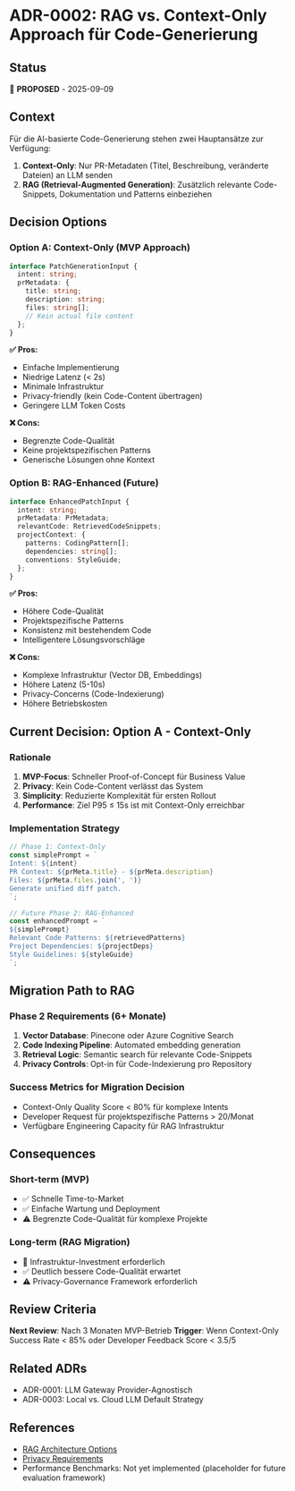 # ADR-0002: RAG vs. Context-Only Approach für Code-Generierung

## Status
🤔 **PROPOSED** - 2025-09-09

## Context
Für die AI-basierte Code-Generierung stehen zwei Hauptansätze zur Verfügung:

1. **Context-Only**: Nur PR-Metadaten (Titel, Beschreibung, veränderte Dateien) an LLM senden
2. **RAG (Retrieval-Augmented Generation)**: Zusätzlich relevante Code-Snippets, Dokumentation und Patterns einbeziehen

## Decision Options

### **Option A: Context-Only (MVP Approach)**
```typescript
interface PatchGenerationInput {
  intent: string;
  prMetadata: {
    title: string;
    description: string;
    files: string[];
    // Kein actual file content
  };
}
```

**✅ Pros:**
- Einfache Implementierung
- Niedrige Latenz (< 2s)
- Minimale Infrastruktur
- Privacy-friendly (kein Code-Content übertragen)
- Geringere LLM Token Costs

**❌ Cons:**
- Begrenzte Code-Qualität
- Keine projektspezifischen Patterns
- Generische Lösungen ohne Kontext

### **Option B: RAG-Enhanced (Future)**
```typescript
interface EnhancedPatchInput {
  intent: string;
  prMetadata: PrMetadata;
  relevantCode: RetrievedCodeSnippets;
  projectContext: {
    patterns: CodingPattern[];
    dependencies: string[];
    conventions: StyleGuide;
  };
}
```

**✅ Pros:**
- Höhere Code-Qualität
- Projektspezifische Patterns
- Konsistenz mit bestehendem Code
- Intelligentere Lösungsvorschläge

**❌ Cons:**
- Komplexe Infrastruktur (Vector DB, Embeddings)
- Höhere Latenz (5-10s)
- Privacy-Concerns (Code-Indexierung)
- Höhere Betriebskosten

## Current Decision: **Option A - Context-Only**

### **Rationale**
1. **MVP-Focus**: Schneller Proof-of-Concept für Business Value
2. **Privacy**: Kein Code-Content verlässt das System
3. **Simplicity**: Reduzierte Komplexität für ersten Rollout
4. **Performance**: Ziel P95 ≤ 15s ist mit Context-Only erreichbar

### **Implementation Strategy**
```typescript
// Phase 1: Context-Only
const simplePrompt = `
Intent: ${intent}
PR Context: ${prMeta.title} - ${prMeta.description}
Files: ${prMeta.files.join(', ')}
Generate unified diff patch.
`;

// Future Phase 2: RAG-Enhanced
const enhancedPrompt = `
${simplePrompt}
Relevant Code Patterns: ${retrievedPatterns}
Project Dependencies: ${projectDeps}
Style Guidelines: ${styleGuide}
`;
```

## Migration Path to RAG

### **Phase 2 Requirements** (6+ Monate)
1. **Vector Database**: Pinecone oder Azure Cognitive Search
2. **Code Indexing Pipeline**: Automated embedding generation
3. **Retrieval Logic**: Semantic search für relevante Code-Snippets
4. **Privacy Controls**: Opt-in für Code-Indexierung pro Repository

### **Success Metrics for Migration Decision**
- Context-Only Quality Score < 80% für komplexe Intents
- Developer Request für projektspezifische Patterns > 20/Monat
- Verfügbare Engineering Capacity für RAG Infrastruktur

## Consequences

### **Short-term (MVP)**
- ✅ Schnelle Time-to-Market
- ✅ Einfache Wartung und Deployment
- ⚠️ Begrenzte Code-Qualität für komplexe Projekte

### **Long-term (RAG Migration)**
- 🔄 Infrastruktur-Investment erforderlich
- ✅ Deutlich bessere Code-Qualität erwartet
- ⚠️ Privacy-Governance Framework erforderlich

## Review Criteria
**Next Review**: Nach 3 Monaten MVP-Betrieb
**Trigger**: Wenn Context-Only Success Rate < 85% oder Developer Feedback Score < 3.5/5

## Related ADRs
- ADR-0001: LLM Gateway Provider-Agnostisch
- ADR-0003: Local vs. Cloud LLM Default Strategy

## References
- [RAG Architecture Options](../c4/workspace.dsl)
- [Privacy Requirements](../security/privacy-framework.md)
- Performance Benchmarks: Not yet implemented (placeholder for future evaluation framework)
